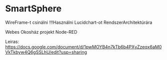 # SmartSphere
WireFrame-t csinálni
!!!Használni Lucidchart-ot RendszerArchitektúrára

Webes Okosház projekt Node-RED 

Leiras:
https://docs.google.com/document/d/1pwMOYB4n7kTb6b4PXyZzeqx6aM0VkTkbyw4Q6gSSLhU/edit?usp=sharing
